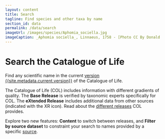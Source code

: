 ```yaml
---
layout: content
title: Search
tagline: Find species and other taxa by name
section_id: data
permalink: /data/search
imageUrl: /images/species/Aphomia_sociella.jpg
imageCaption: _Aphomia sociella_, Linnaeus, 1758 - [Photo CC By Donald Hobern](https://www.flickr.com/photos/dhobern/18189103153)
---
```


# Search the Catalogue of Life
Find any scientific name in the current <a href="/data/metadata">version {{site.metadata.current.version}}</a> of the Catalogue of Life.

The Catalogue of Life (COL) includes information with different gradients of quality. The **Base Release** is verified by taxonomic experts specifically for COL. The **eXtended Release** includes additional data from other sources (indicated with the XR icon). Read about the [different releases](/building/releases) COL provides. 

Explore two new features: **Content** to switch between releases, and  **Filter by source dataset** to constraint your search to names provided by a specific [source](/data/sources).

<div class="row" style="background: white; margin-top: 0px; margin-bottom: 0px">
  <div id="search"></div>
</div>
  <script>
    'use strict';

const e = React.createElement;

class PublicSearch extends React.Component {

    render() {
     
  
      return e(
        ColBrowser.Search,
        { catalogueKey: '{{ site.react.datasetKey }}' , pathToTaxon: '{{ site.react.pathToTaxon }}', auth: '{{ site.react.auth }}' }
      );
    }
  }

const domContainer = document.querySelector('#search');
ReactDOM.render(e(PublicSearch), domContainer);
  </script>
